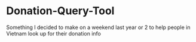 # Donation-Query-Tool
Something I decided to make on a weekend last year or 2 to help people in Vietnam look up for their donation info 
